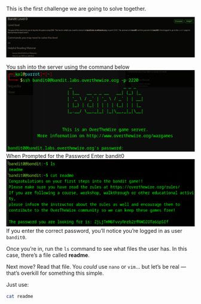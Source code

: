 This is the first challenge we are going to solve together. 

![](../../../assets/Pasted%20image%2020250725145911.png)

You ssh into the server using the command below 
![](../../../assets/Pasted%20image%2020250725150030.png)    
When Prompted for the Password Enter  bandit0 
![](../../../assets/Pasted%20image%2020250725150055.png) 
If you enter the correct password, you’ll notice you’re logged in as user `bandit0`.

Once you’re in, run the `ls` command to see what files the user has. In this case, there’s a file called **readme**.

Next move? Read that file. You *could* use `nano` or `vim`... but let’s be real — that’s overkill for something this simple.

Just use:

```bash
cat readme
